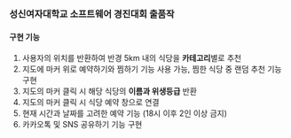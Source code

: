 ### 성신여자대학교 소프트웨어 경진대회 출품작
#### 구현 기능
1. 사용자의 위치를 반환하여 반경 5km 내의 식당을 <b>카테고리</b>별로 추천
2. 지도에 마커 위로 예약하기와 찜하기 기능 사용 가능, 찜한 식당 중 랜덤 추천 기능 구현
3. 지도의 마커 클릭 시 해당 식당의 <b>이름과 위생등급</b> 반환
4. 지도의 마커 클릭 시 식당 예약 창으로 연결
5. 현재 시간과 날짜를 고려한 예약 기능 (18시 이후 2인 이상 금지)
6. 카카오톡 및 SNS 공유하기 기능 구현

